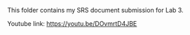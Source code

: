 This folder contains my SRS document submission for Lab 3.

Youtube link: https://youtu.be/DOvmrtD4JBE
